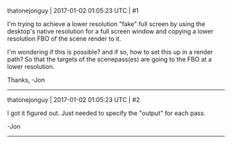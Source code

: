 thatonejonguy | 2017-01-02 01:05:23 UTC | #1

I'm trying to achieve a lower resolution "fake" full screen by using the desktop's native resolution for a full screen window and copying a lower resolution FBO of the scene render to it.

I'm wondering if this is possible? and if so, how to set this up in a render path? So that the targets of the scenepass(es) are going to the FBO at a lower resolution.

Thanks,
-Jon

-------------------------

thatonejonguy | 2017-01-02 01:05:23 UTC | #2

I got it figured out. Just needed to specify the "output" for each pass.

-Jon

-------------------------

